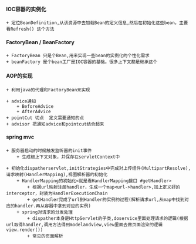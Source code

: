 #### IOC容器的实例化
	+ 定位BeanDefinition,从该资源中去加载Bean的定义信息,然后在初始化这些bean。主要看Refresh() 这个方法


#### FactoryBean / BeanFactory
	+ FactoryBean 只是个Bean,用来实现一些bean的实例化的个性化需求
	+ beanFactory 是个bean工厂是IOC容器的基础。很多上下文都是继承这个

#### AOP的实现
	+ 利用java的代理和FactoryBean来实现

	+ advice通知
		+ BeforeAdvice
		+ AfterAdvice
	+ pointCut 切点  定义需要通知的点
	+ advisor 把通知advice和pointcut结合起来


#### spring mvc
	+ 服务器启动的时候触发监听器的init事件
		+ 生成根上下文对象，并保存在servletContext中

	+ 初始化dispatherservlet,initStrategies中完成对上传组件(MultipartResolve),请求映射(HandlerMapping),视图解析器的初始化
		+ HandlerMapping的初始化<就是看HandlerMapping接口 #getHandler>
			+ 根据url映射注册handler，生成一个map<url->handler>,加上定义好的interceptor，封装为HandlerExecutionChain
			+ getHandler完成了url到Handler的实例的过程(解析请求url,从map中找到对应的handler.再从容器中拿到对应的实例)
		+ spring对请求的分发处理
			+ dispather本身是HttpServlet的子类,doservice里面处理请求的逻辑(根据url取得handler,调用方法得到modelandview,view里面去做页面渲染的逻辑view.render())
			+ 常见的页面解析